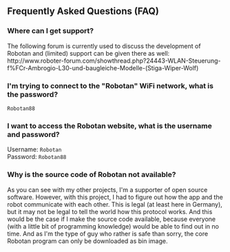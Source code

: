 <H2>Frequently Asked Questions (FAQ)</H2>
<H3>Where can I get support?</H3>
The following forum is currently used to discuss the development of Robotan and (limited) support can be given there as well:<BR>
  http://www.roboter-forum.com/showthread.php?24443-WLAN-Steuerung-f%FCr-Ambrogio-L30-und-baugleiche-Modelle-(Stiga-Wiper-Wolf)
<H3>I'm trying to connect to the "Robotan" WiFi network, what is the password?</H3>
  <code>Robotan88</code>
<H3>I want to access the Robotan website, what is the username and password?</H3>
  Username: <code>Robotan</code>  <BR>
Password: <code>Robotan88</code>
  <H3>Why is the source code of Robotan not available?</H3>
  As you can see with my other projects, I'm a supporter of open source software. However, with this project, I had to figure out how the app and the robot communicate with each other. This is legal (at least here in Germany), but it may not be legal to tell the world how this protocol works. And this would be the case if I make the source code available, because everyone (with a little bit of programming knowledge) would be able to find out in no time. And as I'm the type of guy who rather is safe than sorry, the core Robotan program can only be downloaded as bin image.
